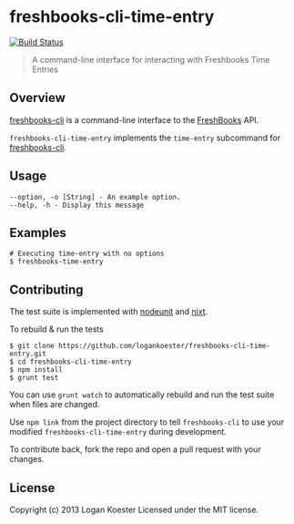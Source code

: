 # freshbooks-cli-time-entry 
[![Build Status](https://secure.travis-ci.org/logankoester/freshbooks-cli-time-entry.png?branch=master)](http://travis-ci.org/logankoester/freshbooks-cli-time-entry)

> A command-line interface for interacting with Freshbooks Time Entries

## Overview

[freshbooks-cli](https://github.com/logankoester/freshbooks-cli) is a
command-line interface to the [FreshBooks](http://freshbooks.com/) API.

`freshbooks-cli-time-entry` implements the `time-entry` subcommand for
[freshbooks-cli](https://github.com/logankoester/freshbooks-cli).


## Usage

    --option, -o [String] - An example option.
    --help, -h - Display this message


## Examples

    # Executing time-entry with no options
    $ freshbooks-time-entry


## Contributing

The test suite is implemented with
[nodeunit](https://github.com/caolan/nodeunit) and
[nixt](https://github.com/vesln/nixt).

To rebuild & run the tests

    $ git clone https://github.com/logankoester/freshbooks-cli-time-entry.git
    $ cd freshbooks-cli-time-entry
    $ npm install
    $ grunt test

You can use `grunt watch` to automatically rebuild and run the test suite when
files are changed.

Use `npm link` from the project directory to tell `freshbooks-cli` to use
your modified `freshbooks-cli-time-entry` during development.

To contribute back, fork the repo and open a pull request with your changes.


## License

Copyright (c) 2013 Logan Koester
Licensed under the MIT license.


